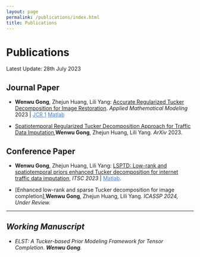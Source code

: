 ```yaml
---
layout: page
permalink: /publications/index.html
title: Publications
---
```


# Publications

Latest Update: 28th July 2023&nbsp; 

## Journal Paper

- **Wenwu Gong**, Zhejun Huang, Lili Yang: [Accurate Regularized Tucker Decomposition for Image Restoration](https://GongWenwuu.github.io/mypaper/ARTD.pdf).
		<em>Applied Mathematical Modeling</em> 2023 | <a style="color: #447ec9" href="https://www.sciencedirect.com/journal/applied-mathematical-modelling">JCR 1</a>
		<a style="color: #447ec9" href="https://github.com/GongWenwuu/ARTD">Matlab</a>

- [Spatiotemporal Regularized Tucker Decomposition Approach for Traffic Data Imputation](https://GongWenwuu.github.io/mypaper/STRTD_ITS.pdf),**Wenwu Gong**, Zhejun Huang, Lili Yang. <em>ArXiv</em> 2023. 

## Conference Paper

- **Wenwu Gong**, Zhejun Huang, Lili Yang: [LSPTD: Low-rank and spatiotemporal priors enhanced Tucker decomposition for internet traffic data imputation](https://GongWenwuu.github.io/mypaper/LSPTD.pdf), <em>ITSC 2023</em> | <a style="color: #447ec9" href="https://ieee-itss.org/event/itsc2023/" Level A></a> <a style="color: #447ec9" href="https://github.com/GongWenwuu/LSPTD">Matlab</a>.

- [Enhanced low-rank and sparse Tucker decomposition for image completion],**Wenwu Gong**, Zhejun Huang, Lili Yang. <em>ICASSP 2024<em>, Under Review.

---

## Working Manuscript

- ELST: A Tucker-based Prior Modeling Framework for Tensor Completion. **Wenwu Gong**.

<br>
